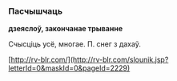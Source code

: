 ### Пасчышчаць
**дзеяслоў, закончанае трыванне**

Счысціць усё, многае. П. снег з дахаў.

<a rel="author">[http://rv-blr.com/](http://rv-blr.com/slounik.jsp?letterId=0&maskId=0&pageId=2229)</a>
